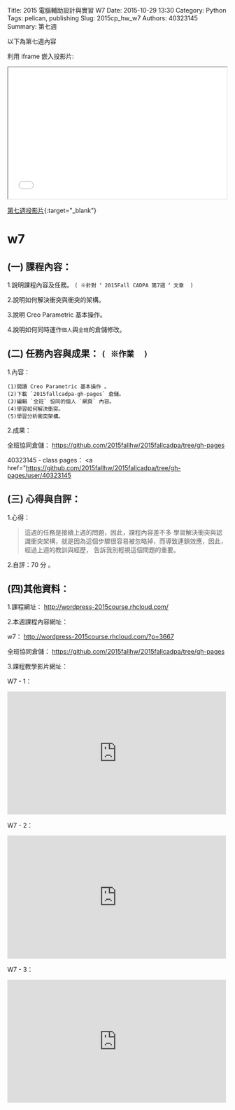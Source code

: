 Title: 2015  電腦輔助設計與實習  W7
Date: 2015-10-29 13:30
Category: Python
Tags: pelican, publishing
Slug: 2015cp_hw_w7
Authors: 40323145
Summary: 第七週

以下為第七週內容

利用 iframe 嵌入投影片:

<iframe src="w7_simplest.html" width="500" height="300"></iframe>

[第七週投影片](w7_simplest.html){:target="_blank"}

w7
============

(一) 課程內容：
-------------------------

1.說明課程內容及任務。
`( ※針對〝 2015Fall CADPA 第7週 〞文章  )`

2.說明如何解決衝突與衝突的架構。

3.說明 Creo Parametric 基本操作。

4.說明如何同時運作`個人`與`全班`的倉儲修改。


(二) 任務內容與成果： `( ※作業  )`
---------------------------------------------------

1.內容：

    (1)閱讀 Creo Parametric 基本操作 。
    (2)下載 `2015fallcadpa-gh-pages` 倉儲。
    (3)編輯 `全班` 協同的個人 `網頁` 內容。
    (4)學習如何解決衝突。
    (5)學習分析衝突架構。

2.成果：

全班協同倉儲：   <a href="https://github.com/2015fallhw/2015fallcadpa/tree/gh-pages">https://github.com/2015fallhw/2015fallcadpa/tree/gh-pages</a>

40323145 - class pages： <a href="https://github.com/2015fallhw/2015fallcadpa/tree/gh-pages/user/40323145</a>

(三) 心得與自評：
-------------------------

1.心得：
> 這週的任務是接續上週的問題，因此，課程內容差不多
> 學習解決衝突與認識衝突架構，就是因為這個步驟很容易被忽略掉，而導致連鎖效應，因此，經過上週的教訓與經歷，
> 告訴我別輕視這個問題的重要。

2.自評：70 分 。

(四)其他資料：
-------------------------

1.課程網址： <a href="http://wordpress-2015course.rhcloud.com/">http://wordpress-2015course.rhcloud.com/</a>

2.本週課程內容網址： 

w7：   <a href="http://wordpress-2015course.rhcloud.com/?p=3667">http://wordpress-2015course.rhcloud.com/?p=3667</a>

全班協同倉儲：   <a href="https://github.com/2015fallhw/2015fallcadpa/tree/gh-pages">https://github.com/2015fallhw/2015fallcadpa/tree/gh-pages</a>


3.課程教學影片網址：

W7 - 1：
 <iframe src="https://player.vimeo.com/video/143572506" width="500" height="281" frameborder="0" webkitallowfullscreen mozallowfullscreen allowfullscreen></iframe>
 
 W7 - 2：
 <iframe src="https://player.vimeo.com/video/143574887" width="500" height="281" frameborder="0" webkitallowfullscreen mozallowfullscreen allowfullscreen></iframe>
 
 W7 - 3：
 <iframe src="https://player.vimeo.com/video/143963816" width="500" height="281" frameborder="0" webkitallowfullscreen mozallowfullscreen allowfullscreen></iframe>
 